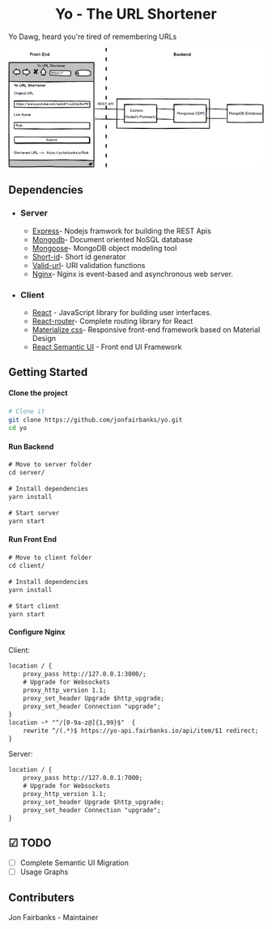 <h1 align="center">
  Yo - The URL Shortener
</h1>

Yo Dawg, heard you're tired of remembering URLs

<img src="images/architecture.png" alt="architecture" />

## Dependencies

- ### Server

  - [Express](https://expressjs.com/)- Nodejs framwork for building the REST Apis
  - [Mongodb](http://mongodb.com/)- Document oriented NoSQL database
  - [Mongoose](https://http://mongoosejs.com)- MongoDB object modeling tool
  - [Short-id](https://github.com/dylang/shortid)- Short id generator
  - [Valid-url](https://github.com/ogt/valid-url)- URI validation functions
  - [Nginx](https://www.nginx.com)- Nginx is event-based and asynchronous web server.

- ### Client

  - [React](https://reactjs.org/) - JavaScript library for building user interfaces.
  - [React-router](https://github.com/ReactTraining/react-router)- Complete routing library for React
  - [Materialize css](http://materializecss.com/)- Responsive front-end framework based on Material Design
  - [React Semantic UI](https://react.semantic-ui.com/) - Front end UI Framework

## Getting Started

#### Clone the project

```sh
# Clone it
git clone https://github.com/jonfairbanks/yo.git
cd yo
```

#### Run Backend

```
# Move to server folder
cd server/

# Install dependencies
yarn install

# Start server
yarn start
```

#### Run Front End

```
# Move to client folder
cd client/

# Install dependencies
yarn install

# Start client
yarn start
```

#### Configure Nginx

Client:
```
location / {
    proxy_pass http://127.0.0.1:3000/;
    # Upgrade for Websockets
    proxy_http_version 1.1;
    proxy_set_header Upgrade $http_upgrade;
    proxy_set_header Connection "upgrade";
}
location ~* "^/[0-9a-z@]{1,99}$"  {
    rewrite ^/(.*)$ https://yo-api.fairbanks.io/api/item/$1 redirect;
}
```

Server:
```
location / {
    proxy_pass http://127.0.0.1:7000;
    # Upgrade for Websockets
    proxy_http_version 1.1;
    proxy_set_header Upgrade $http_upgrade;
    proxy_set_header Connection "upgrade";
}
```

## ☑ TODO

- [ ] Complete Semantic UI Migration
- [ ] Usage Graphs

## Contributers
Jon Fairbanks - Maintainer
